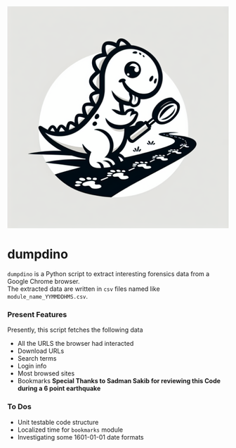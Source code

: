 ![Dino Logo](assets/dino_logo.png)  
# dumpdino

`dumpdino` is a Python script to extract interesting forensics data from a Google Chrome browser.   
The extracted data are written in `csv` files named like `module_name_YYMMDDHMS.csv`.  
### Present Features 
Presently, this script fetches the following data 
- All the URLS the browser had interacted 
- Download URLs 
- Search terms 
- Login info 
- Most browsed sites
- Bookmarks **Special Thanks to Sadman Sakib for reviewing this Code during a 6 point earthquake**

### To Dos
- Unit testable code structure 
- Localized time for `bookmarks` module
- Investigating some 1601-01-01 date formats